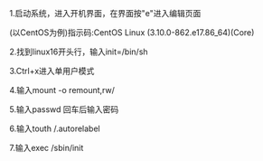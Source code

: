 1.启动系统，进入开机界面，在界面按"e"进入编辑页面

(以CentOS为例)指示码:CentOS Linux (3.10.0-862.e17.86_64)(Core)

2.找到linux16开头行，输入init=/bin/sh

3.Ctrl+x进入单用户模式

4.输入mount -o remount,rw/

5.输入passwd  回车后输入密码

6.输入touth /.autorelabel

7.输入exec /sbin/init
